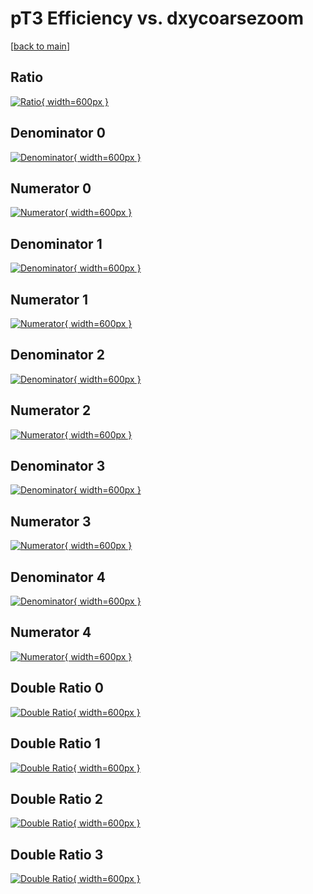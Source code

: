 # pT3 Efficiency vs. dxycoarsezoom

[[back to main](./)]



## Ratio

[![Ratio](../mtv/var/pT3_loweta_11_-1_eff_dxycoarsezoom.png){ width=600px }](../mtv/var/pT3_loweta_11_-1_eff_dxycoarsezoom.pdf)

## Denominator 0

[![Denominator](../mtv/den/pT3_loweta_11_-1_eff_dxycoarsezoom_den0.png){ width=600px }](../mtv/den/pT3_loweta_11_-1_eff_dxycoarsezoom_den0.pdf)

## Numerator 0

[![Numerator](../mtv/num/pT3_loweta_11_-1_eff_dxycoarsezoom_num0.png){ width=600px }](../mtv/num/pT3_loweta_11_-1_eff_dxycoarsezoom_num0.pdf)

## Denominator 1

[![Denominator](../mtv/den/pT3_loweta_11_-1_eff_dxycoarsezoom_den1.png){ width=600px }](../mtv/den/pT3_loweta_11_-1_eff_dxycoarsezoom_den1.pdf)

## Numerator 1

[![Numerator](../mtv/num/pT3_loweta_11_-1_eff_dxycoarsezoom_num1.png){ width=600px }](../mtv/num/pT3_loweta_11_-1_eff_dxycoarsezoom_num1.pdf)

## Denominator 2

[![Denominator](../mtv/den/pT3_loweta_11_-1_eff_dxycoarsezoom_den2.png){ width=600px }](../mtv/den/pT3_loweta_11_-1_eff_dxycoarsezoom_den2.pdf)

## Numerator 2

[![Numerator](../mtv/num/pT3_loweta_11_-1_eff_dxycoarsezoom_num2.png){ width=600px }](../mtv/num/pT3_loweta_11_-1_eff_dxycoarsezoom_num2.pdf)

## Denominator 3

[![Denominator](../mtv/den/pT3_loweta_11_-1_eff_dxycoarsezoom_den3.png){ width=600px }](../mtv/den/pT3_loweta_11_-1_eff_dxycoarsezoom_den3.pdf)

## Numerator 3

[![Numerator](../mtv/num/pT3_loweta_11_-1_eff_dxycoarsezoom_num3.png){ width=600px }](../mtv/num/pT3_loweta_11_-1_eff_dxycoarsezoom_num3.pdf)

## Denominator 4

[![Denominator](../mtv/den/pT3_loweta_11_-1_eff_dxycoarsezoom_den4.png){ width=600px }](../mtv/den/pT3_loweta_11_-1_eff_dxycoarsezoom_den4.pdf)

## Numerator 4

[![Numerator](../mtv/num/pT3_loweta_11_-1_eff_dxycoarsezoom_num4.png){ width=600px }](../mtv/num/pT3_loweta_11_-1_eff_dxycoarsezoom_num4.pdf)

## Double Ratio 0

[![Double Ratio](../mtv/ratio/pT3_loweta_11_-1_eff_dxycoarsezoom_ratio0.png){ width=600px }](../mtv/ratio/pT3_loweta_11_-1_eff_dxycoarsezoom_ratio0.pdf)

## Double Ratio 1

[![Double Ratio](../mtv/ratio/pT3_loweta_11_-1_eff_dxycoarsezoom_ratio1.png){ width=600px }](../mtv/ratio/pT3_loweta_11_-1_eff_dxycoarsezoom_ratio1.pdf)

## Double Ratio 2

[![Double Ratio](../mtv/ratio/pT3_loweta_11_-1_eff_dxycoarsezoom_ratio2.png){ width=600px }](../mtv/ratio/pT3_loweta_11_-1_eff_dxycoarsezoom_ratio2.pdf)

## Double Ratio 3

[![Double Ratio](../mtv/ratio/pT3_loweta_11_-1_eff_dxycoarsezoom_ratio3.png){ width=600px }](../mtv/ratio/pT3_loweta_11_-1_eff_dxycoarsezoom_ratio3.pdf)

